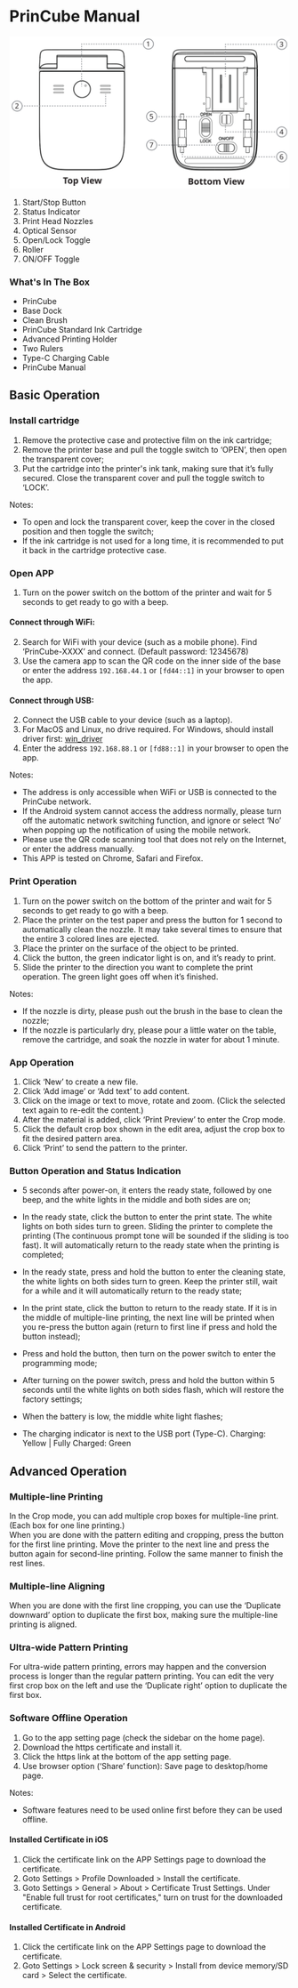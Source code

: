 PrinCube Manual
======

<img src="princube.svg">  

1. Start/Stop Button
2. Status Indicator
3. Print Head Nozzles
4. Optical Sensor
5. Open/Lock Toggle
6. Roller
7. ON/OFF Toggle

### What's In The Box
 - PrinCube
 - Base Dock
 - Clean Brush
 - PrinCube Standard Ink Cartridge
 - Advanced Printing Holder
 - Two Rulers
 - Type-C Charging Cable
 - PrinCube Manual


## Basic Operation

### Install cartridge

1. Remove the protective case and protective film on the ink cartridge;
2. Remove the printer base and pull the toggle switch to ‘OPEN’, then open the transparent cover;
3. Put the cartridge into the printer's ink tank, making sure that it’s fully secured. Close the transparent cover and pull the toggle switch to ‘LOCK’.

Notes:
 - To open and lock the transparent cover, keep the cover in the closed position and then toggle the switch;
 - If the ink cartridge is not used for a long time, it is recommended to put it back in the cartridge protective case.


### Open APP

1. Turn on the power switch on the bottom of the printer and wait for 5 seconds to get ready to go with a beep.

#### Connect through WiFi:

2. Search for WiFi with your device (such as a mobile phone). Find ‘PrinCube-XXXX’ and connect. (Default password: 12345678)
3. Use the camera app to scan the QR code on the inner side of the base or enter the address `192.168.44.1` or `[fd44::1]` in your browser to open the app.

#### Connect through USB:

2. Connect the USB cable to your device (such as a laptop).
3. For MacOS and Linux, no drive required. For Windows, should install driver first: <a href="win_driver">win_driver</a>
3. Enter the address `192.168.88.1` or `[fd88::1]` in your browser to open the app.

Notes:
 - The address is only accessible when WiFi or USB is connected to the PrinCube network.
 - If the Android system cannot access the address normally, please turn off the automatic network switching function, and ignore or select ‘No’ when popping up the notification of using the mobile network.
 - Please use the QR code scanning tool that does not rely on the Internet, or enter the address manually.
 - This APP is tested on Chrome, Safari and Firefox.


### Print Operation

1. Turn on the power switch on the bottom of the printer and wait for 5 seconds to get ready to go with a beep.
2. Place the printer on the test paper and press the button for 1 second to automatically clean the nozzle. It may take several times to ensure that the entire 3 colored lines are ejected.
3. Place the printer on the surface of the object to be printed.
4. Click the button, the green indicator light is on, and it’s ready to print.
5. Slide the printer to the direction you want to complete the print operation. The green light goes off when it’s finished.

Notes:
 - If the nozzle is dirty, please push out the brush in the base to clean the nozzle;
 - If the nozzle is particularly dry, please pour a little water on the table, remove the cartridge, and soak the nozzle in water for about 1 minute.



### App Operation

1. Click ‘New’ to create a new file.
2. Click ‘Add image’ or ‘Add text’ to add content.
3. Click on the image or text to move, rotate and zoom. (Click the selected text again to re-edit the content.)
4. After the material is added, click ‘Print Preview’ to enter the Crop mode.
5. Click the default crop box shown in the edit area, adjust the crop box to fit the desired pattern area.
6. Click ‘Print’ to send the pattern to the printer.


### Button Operation and Status Indication
 - 5 seconds after power-on, it enters the ready state, followed by one beep, and the white lights in the middle and both sides are on;

 - In the ready state, click the button to enter the print state. The white lights on both sides turn to green. Sliding the printer to complete the printing (The continuous prompt tone will be sounded if the sliding is too fast). It will automatically return to the ready state when the printing is completed;

 - In the ready state, press and hold the button to enter the cleaning state, the white lights on both sides turn to green. Keep the printer still, wait for a while and it will automatically return to the ready state;

 - In the print state, click the button to return to the ready state. If it is in the middle of multiple-line printing, the next line will be printed when you re-press the button again (return to first line if press and hold the button instead);

 - Press and hold the button, then turn on the power switch to enter the programming mode;
 - After turning on the power switch, press and hold the button within 5 seconds until the white lights on both sides flash, which will restore the factory settings;

 - When the battery is low, the middle white light flashes;
 - The charging indicator is next to the USB port (Type-C). Charging: Yellow | Fully Charged: Green


## Advanced Operation

### Multiple-line Printing

In the Crop mode, you can add multiple crop boxes for multiple-line print. (Each box for one line printing.)  
When you are done with the pattern editing and cropping, press the button for the first line printing. Move the printer to the next line and press the button again for second-line printing. Follow the same manner to finish the rest lines.


### Multiple-line Aligning

When you are done with the first line cropping, you can use the ‘Duplicate downward’ option to duplicate the first box, making sure the multiple-line printing is aligned.

### Ultra-wide Pattern Printing

For ultra-wide pattern printing, errors may happen and the conversion process is longer than the regular pattern printing. You can edit the very first crop box on the left and use the ‘Duplicate right’ option to duplicate the first box.

### Software Offline Operation

1. Go to the app setting page (check the sidebar on the home page).
2. Download the https certificate and install it.
3. Click the https link at the bottom of the app setting page.
4. Use browser option (‘Share’ function): Save page to desktop/home page.

Notes:
 - Software features need to be used online first before they can be used offline.

#### Installed Certificate in iOS
1. Click the certificate link on the APP Settings page to download the certificate.
2. Goto Settings > Profile Downloaded > Install the certificate.
3. Goto Settings > General > About > Certificate Trust Settings. Under "Enable full trust for root certificates," turn on trust for the downloaded certificate.

#### Installed Certificate in Android
1. Click the certificate link on the APP Settings page to download the certificate.
2. Goto Settings > Lock screen & security > Install from device memory/SD card > Select the certificate.

